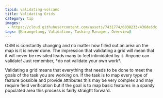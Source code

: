 ```yaml
---
tipid: validating-volcano
title: Validating Grids
category: tip
images:
 - https://cloud.githubusercontent.com/assets/7431774/6838233/436de6dc-d32c-11e4-8498-98ad7e6887fc.gif
tags: [Karangetang, Validation, Tasking Manager, Overview]
---
```


<p>OSM is constantly changing and no matter how filled out an area on the map is it is never done. The impression that validating a grid will mean that it will never be revisited leads many to feel intimidated by it. Anyone can validate! Just remember, *do not validate your own work*.</p> 

<p>Validating a grid means that everything that needs to be done to meet the goals of the task you are working on. If the task is to map every type of feature possible and provide attributes this may be very complex and may require field verification but if the goal is to map basic features in a sparsly populated area this process is fairly straight forward.</p>


